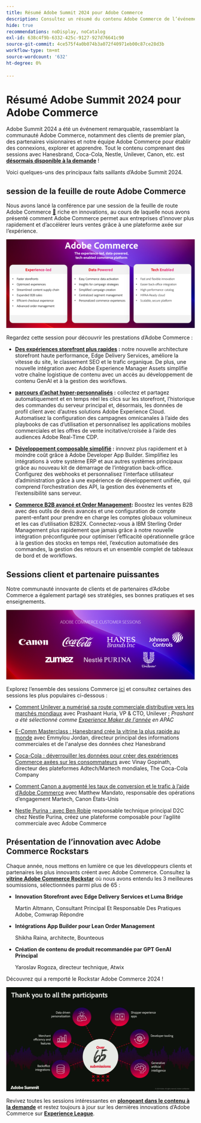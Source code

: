 ```yaml
---
title: Résumé Adobe Summit 2024 pour Adobe Commerce
description: Consultez un résumé du contenu Adobe Commerce de l’événement Adobe Summit 2024.
hide: true
recommendations: noDisplay, noCatalog
exl-id: 638c4f9b-6332-425c-9127-927d76641c90
source-git-commit: 4ce575f4a0b074b3a072f40971eb00c87ce28d3b
workflow-type: tm+mt
source-wordcount: '632'
ht-degree: 0%

---
```


# Résumé Adobe Summit 2024 pour Adobe Commerce

Adobe Summit 2024 a été un événement remarquable, rassemblant la communauté Adobe Commerce, notamment des clients de premier plan, des partenaires visionnaires et notre équipe Adobe Commerce pour établir des connexions, explorer et apprendre. Tout le contenu comprenant des sessions avec Hanesbrand, Coca-Cola, Nestle, Unilever, Canon, etc. est [**désormais disponible à la demande**](https://business.adobe.com/summit/2024/sessions.html?Track=Commerce) !

Voici quelques-uns des principaux faits saillants d’Adobe Summit 2024.

## session de la feuille de route Adobe Commerce

Nous avons lancé la conférence par une session de la feuille de route Adobe Commerce [**&#128279;**](https://business.adobe.com/summit/2024/sessions/adobe-commerce-2024-product-roadmap-review-s432.html) riche en innovations, au cours de laquelle nous avons présenté comment Adobe Commerce permet aux entreprises d’innover plus rapidement et d’accélérer leurs ventes grâce à une plateforme axée sur l’expérience.

![Capture d’écran d’un ordinateur](../../assets/events/image1.png)

Regardez cette session pour découvrir les prestations d’Adobe Commerce :

- **[Des expériences storefront plus rapides](https://experienceleague.adobe.com/developer/commerce/storefront/) :** notre nouvelle architecture storefront haute performance, Edge Delivery Services, améliore la vitesse du site, le classement SEO et le trafic organique. De plus, une nouvelle intégration avec Adobe Experience Manager Assets simplifie votre chaîne logistique de contenu avec un accès au développement de contenu GenAI et à la gestion des workflows.

- **[parcours d’achat hyper-personnalisés](https://experienceleague.adobe.com/en/docs/commerce-admin/customers/customers-menu/personalize-scale) :** collectez et partagez automatiquement et en temps réel les clics sur les storefront, l’historique des commandes du serveur principal et, désormais, les données de profil client avec d’autres solutions Adobe Experience Cloud. Automatisez la configuration des campagnes omnicanales à l’aide des playbooks de cas d’utilisation et personnalisez les applications mobiles commerciales et les offres de vente incitative/croisée à l’aide des audiences Adobe Real-Time CDP.

- **[Développement composable simplifié](https://developer.adobe.com/commerce/extensibility/app-development/learning-path/) :** innovez plus rapidement et à moindre coût grâce à Adobe Developer App Builder. Simplifiez les intégrations à votre système ERP et aux autres systèmes principaux grâce au nouveau kit de démarrage de l’intégration back-office. Configurez des webhooks et personnalisez l’interface utilisateur d’administration grâce à une expérience de développement unifiée, qui comprend l’orchestration des API, la gestion des événements et l’extensibilité sans serveur.

- **[Commerce B2B avancé et Order Management](https://experienceleague.adobe.com/en/docs/commerce-admin/b2b/introduction):** Boostez les ventes B2B avec des outils de devis avancés et une configuration de compte parent-enfant pour prendre en charge les comptes globaux volumineux et les cas d’utilisation B2B2X. Connectez-vous à IBM Sterling Order Management plus rapidement que jamais grâce à notre nouvelle intégration préconfigurée pour optimiser l’efficacité opérationnelle grâce à la gestion des stocks en temps réel, l’exécution automatisée des commandes, la gestion des retours et un ensemble complet de tableaux de bord et de workflows.

## Sessions client et partenaire puissantes

Notre communauté innovante de clients et de partenaires d’Adobe Commerce a également partagé ses stratégies, ses bonnes pratiques et ses enseignements.

![Groupe de logos sur fond violet](../../assets/events/image2.png)

Explorez l’ensemble des sessions Commerce [ici](https://business.adobe.com/summit/2024/sessions.html?Track=Commerce) et consultez certaines des sessions les plus populaires ci-dessous :

- [Comment Unilever a numérisé sa route commerciale distributive vers les marchés mondiaux](https://business.adobe.com/summit/2024/sessions/how-unilever-digitized-its-distributive-trade-rout-s430.html) avec Prashaant Huria, VP &amp; CTO, Unilever ; *Prashant a été sélectionné comme [Experience Maker de l&#39;année](https://www.adobeexperienceawards.com/stories2024) en APAC*

- [E-Comm Masterclass : Hanesbrand crée la vitrine la plus rapide au monde](https://business.adobe.com/summit/2024/sessions/ecomm-masterclass-hanesbrands-creates-the-worlds-f-s435.html) avec Emmylou Jordan, directeur principal des informations commerciales et de l&#39;analyse des données chez Hanesbrand

- [Coca-Cola : déverrouiller les données pour créer des expériences Commerce axées sur les consommateurs](https://business.adobe.com/summit/2024/sessions/cocacola-unlocking-data-to-create-consumercentric-s434.html) avec Vinay Gopinath, directeur des plateformes Adtech/Martech mondiales, The Coca-Cola Company

- [Comment Canon a augmenté les taux de conversion et le trafic à l’aide d’Adobe Commerce](https://business.adobe.com/summit/2024/sessions/how-canon-increased-conversion-rates-and-traffic-u-s438.html) avec Matthew Mandato, responsable des opérations d’engagement Martech, Canon États-Unis

- [Nestle Purina : avec Ben Robie](https://business.adobe.com/summit/2024/sessions/purina-takes-composable-commerce-approach-to-boost-s437.html) responsable technique principal D2C chez Nestle Purina, créez une plateforme composable pour l’agilité commerciale avec Adobe Commerce

## Présentation de l’innovation avec Adobe Commerce Rockstars

Chaque année, nous mettons en lumière ce que les développeurs clients et partenaires les plus innovants créent avec Adobe Commerce. Consultez la **[vitrine Adobe Commerce Rockstar](https://business.adobe.com/summit/2024/sessions/adobe-commerce-rockstar-showcase-s431.html)** où nous avons entendu les 3 meilleures soumissions, sélectionnées parmi plus de 65 :

- **Innovation Storefront avec Edge Delivery Services et Luma Bridge**

  Martin Altmann, Consultant Principal Et Responsable Des Pratiques Adobe, Comwrap Répondre

- **Intégrations App Builder pour Lean Order Management**

  Shikha Raina, architecte, Bounteous

- **Création de contenu de produit recommandée par GPT GenAI Principal**

  Yaroslav Rogoza, directeur technique, Atwix

Découvrez qui a remporté le Rockstar Adobe Commerce 2024 !

![Capture d’écran d’un arrière-plan noir avec du texte et des icônes blancs](../../assets/events/image3.png)

Revivez toutes les sessions intéressantes en **[plongeant dans le contenu à la demande](https://business.adobe.com/summit/2024/sessions.html?Track=Commerce)** et restez toujours à jour sur les dernières innovations d’Adobe Commerce sur [**Experience League**](https://experienceleague.adobe.com/en/docs/commerce-admin/start/about).
